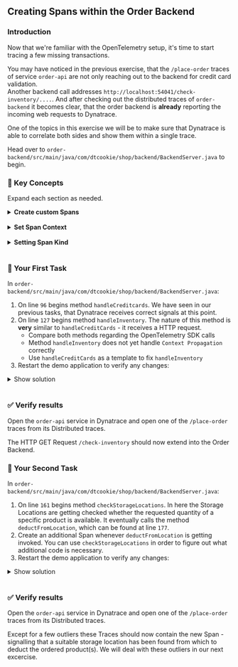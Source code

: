## Creating Spans within the Order Backend

### Introduction

Now that we're familiar with the OpenTelemetry setup, it's time to start tracing a few missing transactions.

You may have noticed in the previous exercise, that the `/place-order` traces of service `order-api` are not only reaching out to the backend for credit card validation.<br />
Another backend call addresses `http://localhost:54041/check-inventory/....`. And after checking out the distributed traces of `order-backend` it becomes clear, that the order backend is **already** reporting the incoming web requests to Dynatrace.

One of the topics in this exercise we will be to make sure that Dynatrace is able to correlate both sides and show them within a single trace.

Head over to `order-backend/src/main/java/com/dtcookie/shop/backend/BackendServer.java` to begin.

### 📑 Key Concepts

Expand each section as needed.

<details>
  <summary><strong>Create custom Spans</strong></summary>

  In Java, Spans can be created by first aquiring a `tracer`. Tracers offer the functionality to build and start Spans.

  **Example**

```java
Tracer tracer = GlobalOpenTelemetry.get().getTracer("my-tracer-name");
Span span = tracer.spanBuilder("my-span").setSpanKind(SpanKind.INTERNAL).startSpan();
try (Scope scope = span.makeCurrent()) {
  // ...
  // perform some business logic in here
  // ...
} finally {
  span.end();
}
```

  > 📝 **Note:** It is usually not necessary to create a Tracer every time you want to create a Span. In our demo app the BackendServer creates a reusable `tracer` right in the beginning - on line `41`.
</details>

<br/>

<details>
  <summary><strong>Set Span Context</strong></summary>

  We can think of `Context` as the glue that holds all Spans together in the same Trace. When a transaction goes across different processes and resources, the default OpenTelemetry behavior is to assign a new `Context` to each Span, thus creating separate transactions. We can modify this behavior by propagating `Context` across traces.

  **For incoming traces...**

  The method `handleCreditcards` within our BackendServer is already taking care of `Context Propagation` properly.<br />
  Before it attempts to create a Span, it inspects the HTTP Request Headers - specifically it looks for the Headers `traceparent` and `traceid`. A `Context` based on these headers tells Dynatrace, which Client Side HTTP Request this Server Side matches up with.

```java
Context ctx = openTelemetry.getPropagators().getTextMapPropagator().extract(Context.current(), request, getter);
try (Scope ctScope = ctx.makeCurrent()) {
  // ...
}
```

  > 📝 **Note:** We've hidden a few details here to keep things simple. If you're interested in how a `Context Propagator` needs to get implemented, take a look at method `newRequestHeaderGetter()` in `Otel.java`.

  **For outgoing Traces...**

  On the client side things are working very similar. Instead of **extracting** the `Context` it needs to get **injected** into outgoing call. Like in this example, where the necessary headers are getting added to an outgoing HTTP Request.
  
```java
// Tell OpenTelemetry to inject the context in the HTTP headers
TextMapSetter<HttpURLConnection> setter =
  new TextMapSetter<HttpURLConnection>() {
    @Override
    public void set(HttpURLConnection carrier, String key, String value) {
        // Insert the context as Header
        carrier.setRequestProperty(key, value);
    }
};

URL url = new URL("...");
Span outGoing = tracer.spanBuilder("/GET " + url).setSpanKind(SpanKind.CLIENT).startSpan();
try (Scope scope = outGoing.makeCurrent()) {
  // Use the Semantic Conventions.
  // (Note that to set these, Span does not *need* to be the current instance in Context or Scope.)
  outGoing.setAttribute(SemanticAttributes.HTTP_METHOD, "GET");
  outGoing.setAttribute(SemanticAttributes.HTTP_URL, url.toString());
  HttpURLConnection transportLayer = (HttpURLConnection) url.openConnection();
  
  // Inject the request with the *current*  Context, which contains our current Span.
  openTelemetry.getPropagators().getTextMapPropagator().inject(Context.current(), transportLayer, setter);

  // Make outgoing call
} finally {
  outGoing.end();
}
  ```

  > 📝 **Note:** The `HttpURLConnection` above will now hold the trace context that is needed to stitch any downstream spans to this current one.

</details>

<br/>

<details>
  <summary><strong>Setting Span Kind</strong></summary>

  You may have noticed in the previous examples the term `Span Kind`. Not all Spans are getting treated equally. There are several possible kinds:

  * **SERVER** - span covers server-side handling of a synchronous request
  * **CLIENT** - span describes a request to some remote service
  * **PRODUCER** - span describes the inititor of an asynchronous request
  * **CONSUMER** - span describes a child of an asynchronous request
  * **INTERNAL** - (default value) representing an internal operation without remote calls

  In other words, setting the Span Kind like in this example
  ```java
  Span span = tracer.spanBuilder("my-span").setSpanKind(SpanKind.INTERNAL).startSpan();
  ```
  is optional. If you want to signal that a synchronous request has been received, the OpenTelemetry SDK expects you to signal that
  ```java
  Span span = tracer.spanBuilder("my-span").setSpanKind(SpanKind.SERVER).startSpan();
  ```
</details>

<br/>

### 📌 Your First Task

In `order-backend/src/main/java/com/dtcookie/shop/backend/BackendServer.java`:
1. On line `96` begins method `handleCreditcards`. We have seen in our previous tasks, that Dynatrace receives correct signals at this point.
2. On line `127` begins method `handleInventory`. The nature of this method is **very** similar to `handleCreditCards` - it receives a HTTP request.
    * Compare both methods regarding the OpenTelemetry SDK calls
    * Method `handleInventory` does not yet handle `Context Propagation` correctly
    * Use `handleCreditCards` as a template to fix `handleInventory`    
3. Restart the demo application to verify any changes:

<details>
  <summary>Show solution</summary>

  ```java
	public static String handleInventory(HttpExchange exchange) throws Exception {
		String url = exchange.getRequestURI().toString();
		String productName = url.substring(url.lastIndexOf("/"));		
		int quantity = 1;

		Context ctx = openTelemetry.getPropagators().getTextMapPropagator().extract(Context.current(), request, getter);

		try (Scope ignored = ctx.makeCurrent()) {
			Span serverSpan = tracer.spanBuilder(exchange.getRequestURI().toString()).setSpanKind(SpanKind.SERVER).startSpan();
			try (Scope scope = serverSpan.makeCurrent()) {
				serverSpan.setAttribute(SemanticAttributes.HTTP_REQUEST_METHOD,
						exchange.getRequestMethod().toUpperCase());
				serverSpan.setAttribute(SemanticAttributes.URL_SCHEME, "http");
				serverSpan.setAttribute(SemanticAttributes.SERVER_ADDRESS, "localhost:" + INVENTORY_LISTEN_PORT);
				serverSpan.setAttribute(SemanticAttributes.URL_PATH, exchange.getRequestURI().toString());
				
				Database.execute("SELECT * FROM products WHERE name = '" + productName + "'");

				checkStorageLocations(productName, quantity);
		
				serverSpan.setAttribute(SemanticAttributes.HTTP_RESPONSE_STATUS_CODE, 200);
				return "done";
			} catch (Exception e) {
				serverSpan.setAttribute(SemanticAttributes.HTTP_RESPONSE_STATUS_CODE, 500);
				serverSpan.recordException(e);
				serverSpan.setStatus(StatusCode.ERROR);
				log.warn("checking inventory failed", e);
				throw e;
			} finally {
				serverSpan.end();
			}
		}
	}
  ```
</details>
<br/>

### ✅ Verify results

Open the `order-api` service in Dynatrace and open one of the `/place-order` traces from its Distributed traces. 

The HTTP GET Request `/check-inventory` should now extend into the Order Backend.

### 📌 Your Second Task

In `order-backend/src/main/java/com/dtcookie/shop/backend/BackendServer.java`:
1. On line `161` begins method `checkStorageLocations`. In here the Storage Locations are getting checked whether the requested quantity of a specific product is available. It eventually calls the method `deductFromLocation`, which can be found at line `177`.
2. Create an additional Span whenever `deductFromLocation` is getting invoked. You can use `checkStorageLocations` in order to figure out what additional code is necessary.   
3. Restart the demo application to verify any changes:

<details>
  <summary>Show solution</summary>

```java
public static void deductFromLocation(StorageLocation location, String productName, int quantity) {
    Span span = tracer.spanBuilder("deduct").setSpanKind(SpanKind.INTERNAL).startSpan();
    try (Scope scope = span.makeCurrent()) {
      location.deduct(productName, quantity);
    } finally {
      span.end();
    }
}
```
</details>
<br/>

### ✅ Verify results

Open the `order-api` service in Dynatrace and open one of the `/place-order` traces from its Distributed traces. 

Except for a few outliers these Traces should now contain the new Span - signalling that a suitable storage location has been found from which to deduct the ordered product(s). We will deal with these outliers in our next excercise.
